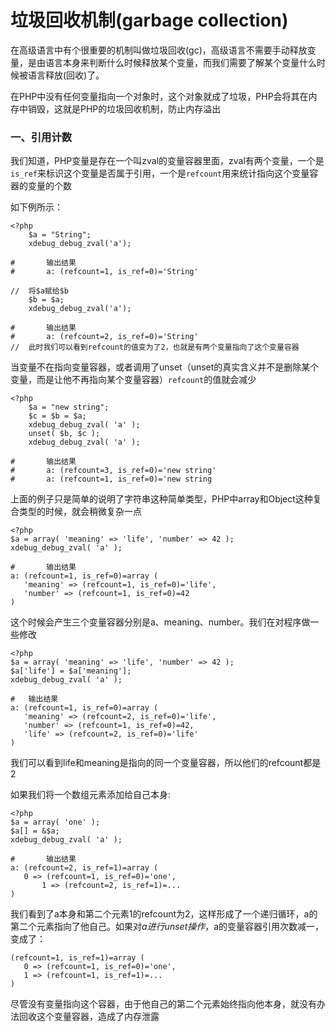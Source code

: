 # 垃圾回收机制(garbage collection)

在高级语言中有个很重要的机制叫做垃圾回收(gc)，高级语言不需要手动释放变量，是由语言本身来判断什么时候释放某个变量，而我们需要了解某个变量什么时候被语言释放(回收)了。

 在PHP中没有任何变量指向一个对象时，这个对象就成了垃圾，PHP会将其在内存中销毁，这就是PHP的垃圾回收机制，防止内存溢出

### 一、引用计数
我们知道，PHP变量是存在一个叫zval的变量容器里面，zval有两个变量，一个是`is_ref`来标识这个变量是否属于引用，一个是`refcount`用来统计指向这个变量容器的变量的个数

如下例所示：
``` 
<?php
    $a = "String";
    xdebug_debug_zval('a');
    
#       输出结果
#       a: (refcount=1, is_ref=0)='String'

//  将$a赋给$b
    $b = $a;
    xdebug_debug_zval('a');

#       输出结果
#       a: (refcount=2, is_ref=0)='String'
//  此时我们可以看到refcount的值变为了2，也就是有两个变量指向了这个变量容器
```
当变量不在指向变量容器，或者调用了unset（unset的真实含义并不是删除某个变量，而是让他不再指向某个变量容器）`refcount`的值就会减少
``` 
<?php
    $a = "new string";
    $c = $b = $a;
    xdebug_debug_zval( 'a' );
    unset( $b, $c );
    xdebug_debug_zval( 'a' );
    
#       输出结果
#       a: (refcount=3, is_ref=0)='new string'
#       a: (refcount=1, is_ref=0)='new string
```
上面的例子只是简单的说明了字符串这种简单类型，PHP中array和Object这种复合类型的时候，就会稍微复杂一点
``` 
<?php
$a = array( 'meaning' => 'life', 'number' => 42 );
xdebug_debug_zval( 'a' );

#       输出结果
a: (refcount=1, is_ref=0)=array (
   'meaning' => (refcount=1, is_ref=0)='life',
   'number' => (refcount=1, is_ref=0)=42
)
```
这个时候会产生三个变量容器分别是a、meaning、number。我们在对程序做一些修改
``` 
<?php
$a = array( 'meaning' => 'life', 'number' => 42 );
$a['life'] = $a['meaning'];
xdebug_debug_zval( 'a' );

#   输出结果
a: (refcount=1, is_ref=0)=array (
   'meaning' => (refcount=2, is_ref=0)='life',
   'number' => (refcount=1, is_ref=0)=42,
   'life' => (refcount=2, is_ref=0)='life'
)
```
我们可以看到life和meaning是指向的同一个变量容器，所以他们的refcount都是2

如果我们将一个数组元素添加给自己本身:
``` 
<?php
$a = array( 'one' );
$a[] = &$a;
xdebug_debug_zval( 'a' );

#       输出结果
a: (refcount=2, is_ref=1)=array (
   0 => (refcount=1, is_ref=0)='one',
       1 => (refcount=2, is_ref=1)=...
)
```
我们看到了a本身和第二个元素1的refcount为2，这样形成了一个递归循环，a的第二个元素指向了他自己。如果对$a进行unset操作，$a的变量容器引用次数减一，变成了：
``` 
(refcount=1, is_ref=1)=array (
   0 => (refcount=1, is_ref=0)='one',
   1 => (refcount=1, is_ref=1)=...
)
```
尽管没有变量指向这个容器，由于他自己的第二个元素始终指向他本身，就没有办法回收这个变量容器，造成了内存泄露